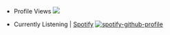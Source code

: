 - Profile Views
<a href="https://u8views.com/github/johnmart19"><img src="https://u8views.com/api/v1/github/profiles/34755141/views/day-week-month-total-count.svg"></a>

- Currently Listening | <a href="https://open.spotify.com/user/31fz5dchlcrvw6wrzjcqmzqqxuz4?si=a145658fbcfa47eb">Spotify</a>
[![spotify-github-profile](https://spotify-github-profile.vercel.app/api/view?uid=31fz5dchlcrvw6wrzjcqmzqqxuz4&cover_image=true&theme=novatorem&bar_color=7a0000&bar_color_cover=true)](https://spotify-github-profile.vercel.app/api/view?uid=31fz5dchlcrvw6wrzjcqmzqqxuz4&redirect=true)
